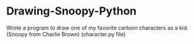 # Drawing-Snoopy-Python
Wrote a program to draw one of my favorite cartoon characters as a kid. (Snoopy from Charlie Brown) (character.py file)

